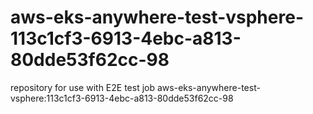 # aws-eks-anywhere-test-vsphere-113c1cf3-6913-4ebc-a813-80dde53f62cc-98
repository for use with E2E test job aws-eks-anywhere-test-vsphere:113c1cf3-6913-4ebc-a813-80dde53f62cc-98
